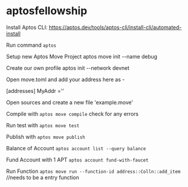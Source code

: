 # aptosfellowship



Install Aptos CLI:
https://aptos.dev/tools/aptos-cli/install-cli/automated-install

Run command `aptos`

Setup new Aptos Move Project
aptos move init --name debug

Create our own profile
aptos init --network devnet

Open move.toml and add your address here as - 

[addresses]
MyAddr ='<from your prev terminal response>'

Open sources and create a new file 'example.move' 

Compile with `aptos move compile` check for any errors

Run test with `aptos move test` 

Publish with `aptos move publish`

Balance of Account `aptos account list --query balance`

Fund Account with 1 APT `aptos account fund-with-faucet`

Run Function `aptos move run --function-id address::Colln::add_item` //needs to be a entry function 
